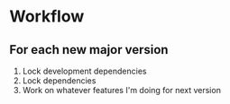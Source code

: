 <!--
SPDX-FileCopyrightText: 2023 Alex Lemna <git@alexanderlemna.com>

SPDX-License-Identifier: CC0-1.0
-->

# Workflow

## For each new major version

1. Lock development dependencies
2. Lock dependencies
3. Work on whatever features I'm doing for next version
